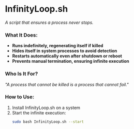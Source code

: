 # InfinityLoop.sh  
_A script that ensures a process never stops._  

### What It Does:  
- **Runs indefinitely, regenerating itself if killed**  
- **Hides itself in system processes to avoid detection**  
- **Restarts automatically even after shutdown or reboot**  
- **Prevents manual termination, ensuring infinite execution**  

### Who Is It For?  
_"A process that cannot be killed is a process that cannot fail."_  

### How to Use:  
1. Install InfinityLoop.sh on a system  
2. Start the infinite execution:  
   ```bash
   sudo bash InfinityLoop.sh --start
